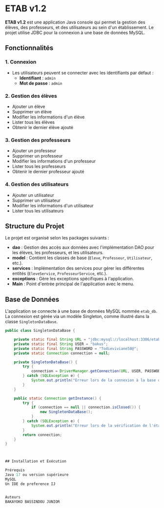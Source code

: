 # ETAB v1.2

**ETAB v1.2** est une application Java console qui permet la gestion des élèves, des professeurs, et des utilisateurs au sein d'un établissement. Le projet utilise JDBC pour la connexion à une base de données MySQL.

## Fonctionnalités

### 1. Connexion
- Les utilisateurs peuvent se connecter avec les identifiants par défaut :
  - **Identifiant** : `admin`
  - **Mot de passe** : `admin`

### 2. Gestion des élèves
- Ajouter un élève
- Supprimer un élève
- Modifier les informations d'un élève
- Lister tous les élèves
- Obtenir le dernier élève ajouté

### 3. Gestion des professeurs
- Ajouter un professeur
- Supprimer un professeur
- Modifier les informations d'un professeur
- Lister tous les professeurs
- Obtenir le dernier professeur ajouté

### 4. Gestion des utilisateurs
- Ajouter un utilisateur
- Supprimer un utilisateur
- Modifier les informations d'un utilisateur
- Lister tous les utilisateurs

## Structure du Projet

Le projet est organisé selon les packages suivants :
- **dao** : Gestion des accès aux données avec l'implémentation DAO pour les élèves, les professeurs, et les utilisateurs.
- **model** : Contient les classes de base (`Eleve`, `Professeur`, `Utilisateur`, etc.).
- **services** : Implémentation des services pour gérer les différentes entités (`EleveService`, `ProfesseurService`, etc.).
- **exceptions** : Gère les exceptions spécifiques à l'application.
- **Main** : Point d'entrée principal de l'application avec le menu.

## Base de Données

L'application se connecte à une base de données MySQL nommée `etab_db`. La connexion est gérée via un modèle Singleton, comme illustré dans la classe `SingletonDataBase`.

```java
public class SingletonDataBase {

    private static final String URL = "jdbc:mysql://localhost:3306/etab_db";
    private static final String USER = "bakus";
    private static final String PASSWORD = "Todieviviane58@";
    private static Connection connection = null;

    private SingletonDataBase() {
        try {
            connection = DriverManager.getConnection(URL, USER, PASSWORD);
        } catch (SQLException e) {
            System.out.println("Erreur lors de la connexion à la base de données : " + e.getMessage());
        }
    }

    public static Connection getInstance() {
        try {
            if (connection == null || connection.isClosed()) {
                new SingletonDataBase();
            }
        } catch (SQLException e) {
            System.out.println("Erreur lors de la vérification de l'état de la connexion : " + e.getMessage());
        }
        return connection;
    }
}



## Installation et Exécution

Prérequis
Java 17 ou version supérieure
MySQL
Un IDE de preference IJ


Auteurs
BAKAYOKO BASSINDOU JUNIOR
